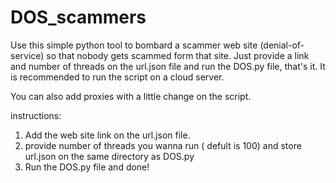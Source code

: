 # DOS_scammers
Use this simple python tool to bombard a scammer web site (denial-of-service) so that nobody gets scammed form that site. Just provide a link and number of threads on the url.json file and run the DOS.py file, that's it. It is recommended to run the script on a cloud server.

You can also add proxies with a little change on the script.


instructions:
1. Add the web site link on the url.json file.
2. provide number of threads you wanna run ( defult is 100) and store url.json on the same directory as DOS.py
3. Run the DOS.py file and done!

